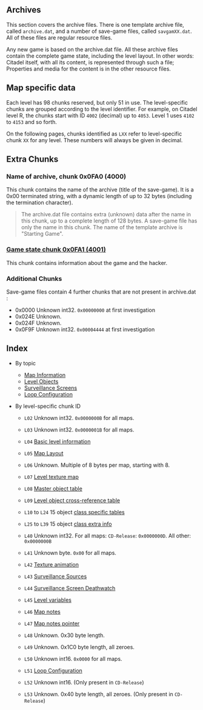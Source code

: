 ## Archives
This section covers the archive files. There is one template archive file, called ```archive.dat```, and a number of save-game files, called ```savgamXX.dat```. All of these files are regular resource files.

Any new game is based on the archive.dat file. All these archive files contain the complete game state, including the level layout. In other words: Citadel itself, with all its content, is represented through such a file; Properties and media for the content is in the other resource files.

## Map specific data
Each level has 98 chunks reserved, but only 51 in use. The level-specific chunks are grouped according to the level identifier. For example, on Citadel level R, the chunks start with ID ```4002``` (decimal) up to ```4053```. Level 1 uses ```4102``` to ```4153``` and so forth.

On the following pages, chunks identified as ```LXX``` refer to level-specific chunk ```XX``` for any level. These numbers will always be given in decimal.

## Extra Chunks

### Name of archive, chunk 0x0FA0 (4000)
This chunk contains the name of the archive (title of the save-game). It is a 0x00 terminated string, with a dynamic length of up to 32 bytes (including the termination character).

> The archive.dat file contains extra (unknown) data after the name in this chunk, up to a complete length of 128 bytes. A save-game file has only the name in this chunk. The name of the template archive is "Starting Game".

### [Game state chunk 0x0FA1 (4001)](gameState.md)
This chunk contains information about the game and the hacker.

### Additional Chunks

Save-game files contain 4 further chunks that are not present in archive.dat :

* 0x0000 Unknown int32. ```0x00000000``` at first investigation
* 0x024E Unknown.
* 0x024F Unknown.
* 0x0F9F Unknown int32. ```0x00004444``` at first investigation

## Index

* By topic
  * [Map Information](mapInformation.md)
  * [Level Objects](levelObjects.md)
  * [Surveillance Screens](surveillanceScreens.md)
  * [Loop Configuration](loopConfiguration.md)


* By level-specific chunk ID
  * ```L02``` Unknown int32. ```0x0000000B``` for all maps.
  * ```L03``` Unknown int32. ```0x0000001B``` for all maps.
  * ```L04``` [Basic level information](mapInformation.md)
  * ```L05``` [Map Layout](mapInformation.md)
  * ```L06``` Unknown. Multiple of 8 bytes per map, starting with 8.
  * ```L07``` [Level texture map](mapInformation.md)
  * ```L08``` [Master object table](levelObjects.md#level-object-table)
  * ```L09``` [Level object cross-reference table](levelObjects.md#level-object-cross-reference-table)
  * ```L10``` to ```L24``` 15 object [class specific tables](levelObjects.md#class-tables-and-entries)
  * ```L25``` to ```L39``` 15 object [class extra info](levelObjects.md#class-extra-information)

  * ```L40``` Unknown int32. For all maps: ```CD-Release```: ```0x0000000D```. All other: ```0x0000000B```
  * ```L41``` Unknown byte. ```0x00``` for all maps.

  * ```L42``` [Texture animation](textureAnimation.md)
  * ```L43``` [Surveillance Sources](surveillanceScreens.md)
  * ```L44``` [Surveillance Screen Deathwatch](surveillanceScreens.md)
  * ```L45``` [Level variables](levelVariables.md)
  * ```L46``` [Map notes](mapInformation.md#map-notes)
  * ```L47``` [Map notes pointer](mapInformation.md#map-notes)

  * ```L48``` Unknown. 0x30 byte length.
  * ```L49``` Unknown. 0x1C0 byte length, all zeroes.
  * ```L50``` Unknown int16. ```0x0000``` for all maps.
  * ```L51``` [Loop Configuration](loopConfiguration.md)
  * ```L52``` Unknown int16. (Only present in ```CD-Release```)
  * ```L53``` Unknown. 0x40 byte length, all zeroes. (Only present in ```CD-Release```)
